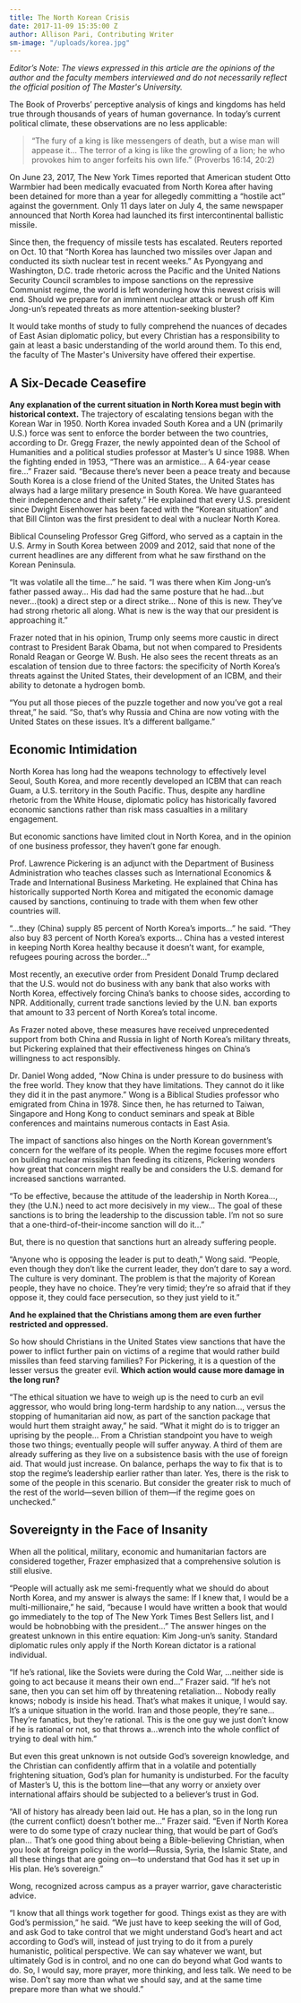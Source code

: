 ```yaml
---
title: The North Korean Crisis
date: 2017-11-09 15:35:00 Z
author: Allison Pari, Contributing Writer
sm-image: "/uploads/korea.jpg"
---
```


*Editor’s Note: The views expressed in this article are the opinions of the author and the faculty members interviewed and do not necessarily reflect the official position of The Master's University.*

The Book of Proverbs’ perceptive analysis of kings and kingdoms has held true through thousands of years of human governance. In today’s current political climate, these observations are no less applicable:

> “The fury of a king is like messengers of death, but a wise man will appease it… The terror of a king is like the growling of a lion; he who provokes him to anger forfeits his own life.” (Proverbs 16:14, 20:2)

On June 23, 2017, The New York Times reported that American student Otto Warmbier had been medically evacuated from North Korea after having been detained for more than a year for allegedly committing a “hostile act” against the government. Only 11 days later on July 4, the same newspaper announced that North Korea had launched its first intercontinental ballistic missile.

Since then, the frequency of missile tests has escalated. Reuters reported on Oct. 10 that “North Korea has launched two missiles over Japan and conducted its sixth nuclear test in recent weeks.” As Pyongyang and Washington, D.C. trade rhetoric across the Pacific and the United Nations Security Council scrambles to impose sanctions on the repressive Communist regime, the world is left wondering how this newest crisis will end. Should we prepare for an imminent nuclear attack or brush off Kim Jong-un’s repeated threats as more attention-seeking bluster?

It would take months of study to fully comprehend the nuances of decades of East Asian diplomatic policy, but every Christian has a responsibility to gain at least a basic understanding of the world around them. To this end, the faculty of The Master's University have offered their expertise.

## A Six-Decade Ceasefire

**Any explanation of the current situation in North Korea must begin with historical context.** The trajectory of escalating tensions began with the Korean War in 1950. North Korea invaded South Korea and a UN (primarily U.S.) force was sent to enforce the border between the two countries, according to Dr. Gregg Frazer, the newly appointed dean of the School of Humanities and a political studies professor at Master’s U since 1988.
When the fighting ended in 1953, “There was an armistice… A 64-year cease fire…” Frazer said. “Because there’s never been a peace treaty and because South Korea is a close friend of the United States, the United States has always had a large military presence in South Korea. We have guaranteed their independence and their safety.” 
He explained that every U.S. president since Dwight Eisenhower has been faced with the “Korean situation” and that Bill Clinton was the first president to deal with a nuclear North Korea.

Biblical Counseling Professor Greg Gifford, who served as a captain in the U.S. Army in South Korea between 2009 and 2012, said that none of the current headlines are any different from what he saw firsthand on the Korean Peninsula. 

“It was volatile all the time…” he said. “I was there when Kim Jong-un’s father passed away… His dad had the same posture that he had…but never…(took) a direct step or a direct strike… None of this is new. They’ve had strong rhetoric all along. What is new is the way that our president is approaching it.”

Frazer noted that in his opinion, Trump only seems more caustic in direct contrast to President Barak Obama, but not when compared to Presidents Ronald Reagan or George W. Bush. He also sees the recent threats as an escalation of tension due to three factors: the specificity of North Korea’s threats against the United States, their development of an ICBM, and their ability to detonate a hydrogen bomb.

“You put all those pieces of the puzzle together and now you’ve got a real threat,” he said. “So, that’s why Russia and China are now voting with the United States on these issues. It’s a different ballgame.”

## Economic Intimidation

North Korea has long had the weapons technology to effectively level Seoul, South Korea, and more recently developed an ICBM that can reach Guam, a U.S. territory in the South Pacific. Thus, despite any hardline rhetoric from the White House, diplomatic policy has historically favored economic sanctions rather than risk mass casualties in a military engagement.   

But economic sanctions have limited clout in North Korea, and in the opinion of one business professor, they haven’t gone far enough.

Prof. Lawrence Pickering is an adjunct with the Department of Business Administration who teaches classes such as International Economics & Trade and International Business Marketing. He explained that China has historically supported North Korea and mitigated the economic damage caused by sanctions, continuing to trade with them when few other countries will. 

“…they (China) supply 85 percent of North Korea’s imports…” he said. “They also buy 83 percent of North Korea’s exports… China has a vested interest in keeping North Korea healthy because it doesn’t want, for example, refugees pouring across the border…”

Most recently, an executive order from President Donald Trump declared that the U.S. would not do business with any bank that also works with North Korea, effectively forcing China’s banks to choose sides, according to NPR.
Additionally, current trade sanctions levied by the U.N. ban exports that amount to 33 percent of North Korea’s total income.

As Frazer noted above, these measures have received unprecedented support from both China and Russia in light of North Korea’s military threats, but Pickering explained that their effectiveness hinges on China’s willingness to act responsibly.

Dr. Daniel Wong added, “Now China is under pressure to do business with the free world. They know that they have limitations. They cannot do it like they did it in the past anymore.” Wong is a Biblical Studies professor who emigrated from China in 1978. Since then, he has returned to Taiwan, Singapore and Hong Kong to conduct seminars and speak at Bible conferences and maintains numerous contacts in East Asia.

The impact of sanctions also hinges on the North Korean government’s concern for the welfare of its people. When the regime focuses more effort on building nuclear missiles than feeding its citizens, Pickering wonders how great that concern might really be and considers the U.S. demand for increased sanctions warranted.

“To be effective, because the attitude of the leadership in North Korea…, they (the U.N.) need to act more decisively in my view… The goal of these sanctions is to bring the leadership to the discussion table. I’m not so sure that a one-third-of-their-income sanction will do it…”

But, there is no question that sanctions hurt an already suffering people. 

“Anyone who is opposing the leader is put to death,” Wong said. “People, even though they don’t like the current leader, they don’t dare to say a word. The culture is very dominant. The problem is that the majority of Korean people, they have no choice. They’re very timid; they’re so afraid that if they oppose it, they could face persecution, so they just yield to it.”

**And he explained that the Christians among them are even further restricted and oppressed.**

So how should Christians in the United States view sanctions that have the power to inflict further pain on victims of a regime that would rather build missiles than feed starving families? For Pickering, it is a question of the lesser versus the greater evil. **Which action would cause more damage in the long run?**

“The ethical situation we have to weigh up is the need to curb an evil aggressor, who would bring long-term hardship to any nation…, versus the stopping of humanitarian aid now, as part of the sanction package that would hurt them straight away,” he said. “What it might do is to trigger an uprising by the people… From a Christian standpoint you have to weigh those two things; eventually people will suffer anyway. A third of them are already suffering as they live on a subsistence basis with the use of foreign aid. That would just increase. On balance, perhaps the way to fix that is to stop the regime’s leadership earlier rather than later. Yes, there is the risk to some of the people in this scenario. But consider the greater risk to much of the rest of the world—seven billion of them—if the regime goes on unchecked.”

## Sovereignty in the Face of Insanity

When all the political, military, economic and humanitarian factors are considered together, Frazer emphasized that a comprehensive solution is still elusive.

“People will actually ask me semi-frequently what we should do about North Korea, and my answer is always the same: If I knew that, I would be a multi-millionaire,” he said, “because I would have written a book that would go immediately to the top of The New York Times Best Sellers list, and I would be hobnobbing with the president…”
The answer hinges on the greatest unknown in this entire equation: Kim Jong-un’s sanity. Standard diplomatic rules only apply if the North Korean dictator is a rational individual.

“If he’s rational, like the Soviets were during the Cold War, …neither side is going to act because it means their own end…” Frazer said. “If he’s not sane, then you can set him off by threatening retaliation… Nobody really knows; nobody is inside his head. That’s what makes it unique, I would say. It’s a unique situation in the world. Iran and those people, they’re sane… They’re fanatics, but they’re rational. This is the one guy we just don’t know if he is rational or not, so that throws a…wrench into the whole conflict of trying to deal with him.”

But even this great unknown is not outside God’s sovereign knowledge, and the Christian can confidently affirm that in a volatile and potentially frightening situation, God’s plan for humanity is undisturbed. For the faculty of Master’s U, this is the bottom line—that any worry or anxiety over international affairs should be subjected to a believer’s trust in God.

“All of history has already been laid out. He has a plan, so in the long run (the current conflict) doesn’t bother me…” Frazer said. “Even if North Korea were to do some type of crazy nuclear thing, that would be part of God’s plan… That’s one good thing about being a Bible-believing Christian, when you look at foreign policy in the world—Russia, Syria, the Islamic State, and all these things that are going on—to understand that God has it set up in His plan. He’s sovereign.”

Wong, recognized across campus as a prayer warrior, gave characteristic advice.

“I know that all things work together for good. Things exist as they are with God’s permission,” he said. “We just have to keep seeking the will of God, and ask God to take control that we might understand God’s heart and act according to God’s will, instead of just trying to do it from a purely humanistic, political perspective. We can say whatever we want, but ultimately God is in control, and no one can do beyond what God wants to do. So, I would say, more prayer, more thinking, and less talk. We need to be wise. Don’t say more than what we should say, and at the same time prepare more than what we should.”
